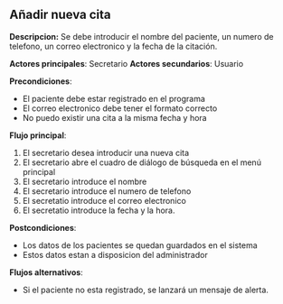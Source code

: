 ## Añadir nueva cita

**Descripcion:** Se debe introducir el nombre del paciente, un numero de telefono, un correo electronico y la fecha de la citación.

**Actores principales**: Secretario
**Actores secundarios**: Usuario

**Precondiciones**: 

* El paciente debe estar registrado en el programa
* El correo electronico debe tener el formato correcto
* No puedo existir una cita a la misma fecha y hora

**Flujo principal**:
1. El secretario desea introducir una nueva cita
1. El secretario abre el cuadro de diálogo de búsqueda en el menú principal
1. El secretario introduce el nombre
1. El secretario introduce el numero de telefono
1. El secretatio introduce el correo electronico
1. El secretatio introduce la fecha y la hora.


**Postcondiciones**: 

* Los datos de los pacientes se quedan guardados en el sistema
* Estos datos estan a disposicion del administrador


**Flujos alternativos**:

* Si el paciente no esta registrado, se lanzará un mensaje de alerta. 

